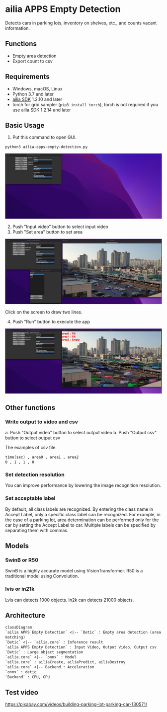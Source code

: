 # ailia APPS Empty Detection

Detects cars in parking lots, inventory on shelves, etc., and counts vacant information.

## Functions

- Empty area detection
- Export count to csv

## Requirements

- Windows, macOS, Linux
- Python 3.7 and later
- [ailia SDK](https://github.com/axinc-ai/ailia-models/blob/master/TUTORIAL.md) 1.2.10 and later
- torch for grid sampler (`pip3 install torch`), torch is not required if you use ailia SDK 1.2.14 and later

## Basic Usage

1. Put this command to open GUI.

```
python3 ailia-apps-empty-detection.py
```

![Open GUI](./tutorial/open.jpg)

2. Push "Input video" button to select input video
3. Push "Set area" button to set area

![Set area](./tutorial/area.jpg)

Click on the screen to draw two lines.

4. Push "Run" button to execute the app

![Run app](./tutorial/run.jpg)

## Other functions

### Write output to video and csv

a. Push "Output video" button to select output video
b. Push "Output csv" button to select output csv

The examples of csv file.

```
time(sec) , area0 , area1 , area2
0 , 1 , 1 , 0
```

### Set detection resolution

You can improve performance by lowering the image recognition resolution.

### Set acceptable label

By default, all class labels are recognized.
By entering the class name in Accept Label, only a specific class label can be recognized.
For example, in the case of a parking lot, area determination can be performed only for the car by setting the Accept Label to car.
Multiple labels can be specified by separating them with commas.

## Models

### SwinB or R50

SwinB is a highly accurate model using VisionTransformer. R50 is a traditional model using Convolution.

### lvis or in21k

Lvis can detects 1000 objects. In2k can detects 21000 objects.

## Architecture

```mermaid
classDiagram
`ailia APPS Empty Detection` <|-- `Detic` : Empty area detection (area matching)
`Detic` <|-- `ailia.core` : Inference result
`ailia APPS Empty Detection` : Input Video, Output Video, Output csv
`Detic` : Large object segmentation
`ailia.core` <|-- `onnx` : Model
`ailia.core` : ailiaCreate, ailiaPredict, ailiaDestroy
`ailia.core` <|-- Backend : Acceleration
`onnx` : detic
`Backend` : CPU, GPU
```

## Test video

https://pixabay.com/videos/building-parking-lot-parking-car-130571/
